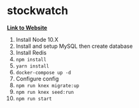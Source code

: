 # stockwatch

[**Link to Website**](54.83.243.63:9600)

1) Install Node 10.X
2) Install and setup MySQL then create database
3) Install Redis
4) `npm install`
5) `yarn install`
6) `docker-compose up -d`
7) Configure config
8) `npm run knex migrate:up`
9) `npm run knex seed:run`
10) `npm run start`
